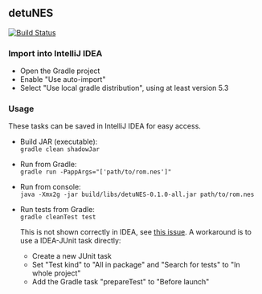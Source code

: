 ## detuNES

[![Build Status](https://travis-ci.com/Mat2095/detuNES.svg?token=xy78xvtSts4sqNz8p7Dv&branch=master)](https://travis-ci.com/Mat2095/detuNES)

### Import into IntelliJ IDEA

- Open the Gradle project
- Enable "Use auto-import"
- Select "Use local gradle distribution", using at least version 5.3

### Usage

These tasks can be saved in IntelliJ IDEA for easy access.

- Build JAR (executable):  
`gradle clean shadowJar`
- Run from Gradle:  
`gradle run -PappArgs="['path/to/rom.nes']"`
- Run from console:  
`java -Xmx2g -jar build/libs/detuNES-0.1.0-all.jar path/to/rom.nes`
- Run tests from Gradle:  
  `gradle cleanTest test`
  
  This is not shown correctly in IDEA, see [this issue](https://github.com/gradle/gradle/issues/5975).
  A workaround is to use a IDEA-JUnit task directly:
  - Create a new JUnit task
  - Set "Test kind" to "All in package" and "Search for tests" to "In whole project"
  - Add the Gradle task "prepareTest" to "Before launch"

